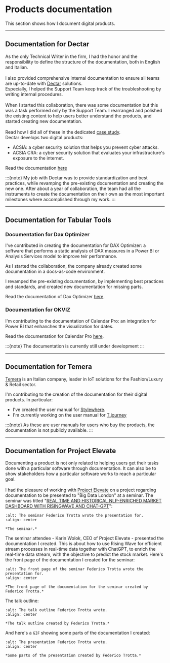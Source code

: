 # Products documentation
This section shows how I document digital products.

***

## Documentation for Dectar
As the only Technical Writer in the firm, I had the honor and the responsibility to define the structure of the documentation, both in English and Italian.\
\
I also provided comprehensive internal documentation to ensure all teams are up-to-date with [Dectar](https://dectar.com/) solutions.\
Especially, I helped the Support Team keep track of the troubleshooting by writing internal procedures.\
​​\
When I started this collaboration, there was some documentation but this was a task performed only by the Support Team. I rearranged and polished the existing content to help users better understand the products, and started creating new documentation.\
\
Read how I did all of these in the dedicated [case study](https://federicotrotta.com/case-studies/).
\
Dectar develops two digital products:
- ACSIA: a cyber security solution that helps you prevent cyber attacks.
- ACSIA CRA: a cyber security solution that evaluates your infrastructure's exposure to the internet.

Read the documentation [here](https://support.dectar.com/hc/en-us)

:::{note}
My job with Dectar was to provide standardization and best practices, while revamping the pre-existing documentation and creating the new one. After about a year of collaboration,
the team had all the instruments to create the documentation on their own as the most important milestones where accomplished through my work.
:::

***

## Documentation for Tabular Tools
### Documentation for Dax Optimizer
I've contributed in creating the documentation for DAX Optimizer: a software that performs a static analysis of DAX measures in a Power BI or Analysis Services model to improve teir performance.

As I started the collaboration, the company already created some documentation in a docs-as-code environment.

I revamped the pre-existing documentation, by implementing best practices and standards, and created new documentation for missing parts.

Read the documentation of Dax Optimizer [here](https://docs.daxoptimizer.com/).


### Documentation for OKVIZ
I'm contributing to the documentation of Calendar Pro: an integration for Power BI that enhanches the visualization for dates.

Read the documentation for Calendar Pro [here](https://docs.okviz.com/calendar-pro/).

:::{note}
The documentation is currently still under development
:::

***

## Documentation for Temera
[Temera](https://temera.it/) is an Italian company, leader in IoT solutions for the Fashion/Luxury & Retail sector.

I'm contributing to the creation of the documentation for their digital products. In particular:
- I've created the user manual for [Stylewhere](https://temera.it/it/soluzioni/stylewhere.html).
- I'm currently working on the user manual for [T.journey](https://temera.it/it/soluzioni/tjourney.html)

:::{note}
As these are user manuals for users who buy the products, the documentation is not publicly available.
:::

***

## Documentation for Project Elevate
Documenting a product is not only related to helping users get their tasks done with a particular software through documentation. It can also be to show stakeholders how a particular software works to reach a particular goal.\
\
I had the pleasure of working with [Project Elevate](https://www.projectelevate.io/) on a project regarding documentation to be presented to "Big Data London" at a seminar.
The seminar was titled "[REAL TIME AND HISTORICAL NLP-ENRICHED MARKET DASHBOARD WITH RISINGWAVE AND CHAT-GPT](https://bigdataldn.com/seminar-schedule/real-time-and-historical-nlp-enriched-market-dashboard-with-risingwave-and-chat-gpt-2/)":

```{figure} images/prod/seminar.png
:alt: The seminar Federico Trotta wrote the presentation for.
:align: center

*The seminar.*
```

The seminar attendee - Karin Wolok, CEO of Project Elevate - presented the documentation I created. This is about how to use Rising Wave for efficient stream processes in real-time data together with ChatGPT, to enrich the real-time data stream, with the objective to predict the stock market.
Here's the front page of the documentation I created for the seminar:


```{figure} images/prod/front.png
:alt: The front page of the seminar Federico Trotta wrote the presentation for.
:align: center

*The front page of the documentation for the seminar created by Federico Trotta.*
```

The talk outline:

```{figure} images/prod/outline.png
:alt: The talk outline Federico Trotta wrote.
:align: center

*The talk outline created by Federico Trotta.*
```

And here's a `GIF` showing some parts of the documentation I created:

```{figure} images/prod/presentation.gif
:alt: The presentation Federico Trotta wrote.
:align: center

*Some parts of the presentation created by Federico Trotta.*
```